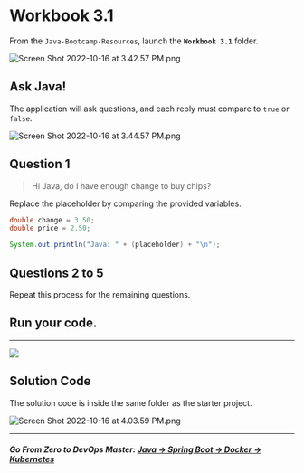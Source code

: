 # Workbook 3.1

From the `Java-Bootcamp-Resources`, launch the **`Workbook 3.1`** folder.

![Screen Shot 2022-10-16 at 3.42.57 PM.png](https://img-c.udemycdn.com/redactor/raw/article_lecture/2025-01-04_03-50-40-380551d6b6478513230debdd2416dcb1.png)

Ask Java!
---------

The application will ask questions, and each reply must compare to `true` or `false`.

![Screen Shot 2022-10-16 at 3.44.57 PM.png](https://img-c.udemycdn.com/redactor/raw/article_lecture/2025-01-04_03-50-40-eea3163b8013cadbc1f3e6e47aab8d6a.png)

## Question 1
> Hi Java, do I have enough change to buy chips?

Replace the placeholder by comparing the provided variables.

```java
double change = 3.50;
double price = 2.50;

System.out.println("Java: " + (placeholder) + "\n");
```

## Questions 2 to 5
Repeat this process for the remaining questions.

## Run your code.
--------------

![](https://img-c.udemycdn.com/redactor/raw/article_lecture/2025-01-04_03-50-40-8f6799faa1c2f69eabc2b90b14cd7e38.png)


## Solution Code

The solution code is inside the same folder as the starter project.

![Screen Shot 2022-10-16 at 4.03.59 PM.png](https://img-c.udemycdn.com/redactor/raw/article_lecture/2025-01-04_03-50-41-20fa674ab331464383e8142b9ef4a40c.png)

-------
##### **Go From Zero to DevOps Master**: *[Java → Spring Boot → Docker → Kubernetes](https://rslim087a.github.io/zero-devops-roadmap/)*
